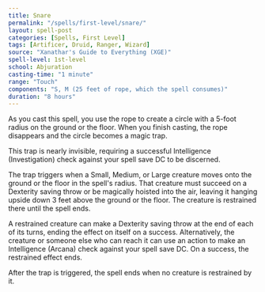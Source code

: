 ```yaml
---
title: Snare
permalink: "/spells/first-level/snare/"
layout: spell-post
categories: [Spells, First Level]
tags: [Artificer, Druid, Ranger, Wizard]
source: "Xanathar's Guide to Everything (XGE)"
spell-level: 1st-level
school: Abjuration
casting-time: "1 minute"
range: "Touch"
components: "S, M (25 feet of rope, which the spell consumes)"
duration: "8 hours"
---
```


As you cast this spell, you use the rope to create a circle with a 5-foot radius on the ground or the floor. When you finish casting, the rope disappears and the circle becomes a magic trap.

This trap is nearly invisible, requiring a successful Intelligence (Investigation) check against your spell save DC to be discerned.

The trap triggers when a Small, Medium, or Large creature moves onto the ground or the floor in the spell's radius. That creature must succeed on a Dexterity saving throw or be magically hoisted into the air, leaving it hanging upside down 3 feet above the ground or the floor. The creature is restrained there until the spell ends.

A restrained creature can make a Dexterity saving throw at the end of each of its turns, ending the effect on itself on a success. Alternatively, the creature or someone else who can reach it can use an action to make an Intelligence (Arcana) check against your spell save DC. On a success, the restrained effect ends.

After the trap is triggered, the spell ends when no creature is restrained by it.
